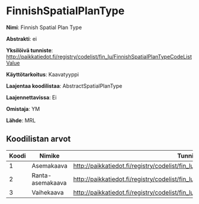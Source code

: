 # FinnishSpatialPlanType

**Nimi**: Finnish Spatial Plan Type

**Abstrakti**: ei

**Yksilöivä tunniste**: http://paikkatiedot.fi/registry/codelist/fin_lu/FinnishSpatialPlanTypeCodeListValue

**Käyttötarkoitus**: Kaavatyyppi

**Laajentaa koodilistaa**: AbstractSpatialPlanType

**Laajennettavissa**: Ei

**Omistaja**: YM

**Lähde**: MRL

## Koodilistan arvot

Koodi     | Nimike           | Tunniste
-----------|------------------|------------
 1       | Asemakaava   | http://paikkatiedot.fi/registry/codelist/fin_lu/FinnishSpatialPlanTypeCodeListValue/1
 2       | Ranta-asemakaava   | http://paikkatiedot.fi/registry/codelist/fin_lu/FinnishSpatialPlanTypeCodeListValue/2
 3       | Vaihekaava   | http://paikkatiedot.fi/registry/codelist/fin_lu/FinnishSpatialPlanTypeCodeListValue/3

